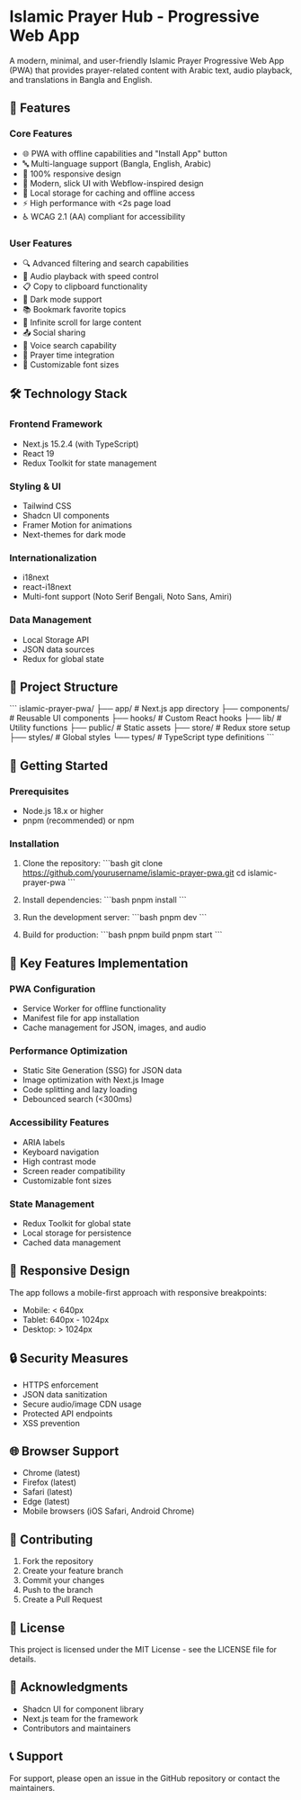# Islamic Prayer Hub - Progressive Web App

A modern, minimal, and user-friendly Islamic Prayer Progressive Web App (PWA) that provides prayer-related content with Arabic text, audio playback, and translations in Bangla and English.

## 🌟 Features

### Core Features
- 🌐 PWA with offline capabilities and "Install App" button
- 🔤 Multi-language support (Bangla, English, Arabic)
- 📱 100% responsive design
- 🎨 Modern, slick UI with Webflow-inspired design
- 💾 Local storage for caching and offline access
- ⚡ High performance with <2s page load
- ♿ WCAG 2.1 (AA) compliant for accessibility

### User Features
- 🔍 Advanced filtering and search capabilities
- 🎵 Audio playback with speed control
- 📋 Copy to clipboard functionality
- 🌙 Dark mode support
- 📚 Bookmark favorite topics
- 🔄 Infinite scroll for large content
- 📤 Social sharing
- 🎤 Voice search capability
- 🕌 Prayer time integration
- 📏 Customizable font sizes

## 🛠️ Technology Stack

### Frontend Framework
- Next.js 15.2.4 (with TypeScript)
- React 19
- Redux Toolkit for state management

### Styling & UI
- Tailwind CSS
- Shadcn UI components
- Framer Motion for animations
- Next-themes for dark mode

### Internationalization
- i18next
- react-i18next
- Multi-font support (Noto Serif Bengali, Noto Sans, Amiri)

### Data Management
- Local Storage API
- JSON data sources
- Redux for global state

## 📁 Project Structure

\`\`\`
islamic-prayer-pwa/
├── app/                    # Next.js app directory
├── components/            # Reusable UI components
├── hooks/                # Custom React hooks
├── lib/                  # Utility functions
├── public/              # Static assets
├── store/               # Redux store setup
├── styles/             # Global styles
└── types/              # TypeScript type definitions
\`\`\`

## 🚀 Getting Started

### Prerequisites
- Node.js 18.x or higher
- pnpm (recommended) or npm

### Installation

1. Clone the repository:
\`\`\`bash
git clone https://github.com/yourusername/islamic-prayer-pwa.git
cd islamic-prayer-pwa
\`\`\`

2. Install dependencies:
\`\`\`bash
pnpm install
\`\`\`

3. Run the development server:
\`\`\`bash
pnpm dev
\`\`\`

4. Build for production:
\`\`\`bash
pnpm build
pnpm start
\`\`\`

## 🎯 Key Features Implementation

### PWA Configuration
- Service Worker for offline functionality
- Manifest file for app installation
- Cache management for JSON, images, and audio

### Performance Optimization
- Static Site Generation (SSG) for JSON data
- Image optimization with Next.js Image
- Code splitting and lazy loading
- Debounced search (<300ms)

### Accessibility Features
- ARIA labels
- Keyboard navigation
- High contrast mode
- Screen reader compatibility
- Customizable font sizes

### State Management
- Redux Toolkit for global state
- Local storage for persistence
- Cached data management

## 📱 Responsive Design

The app follows a mobile-first approach with responsive breakpoints:
- Mobile: < 640px
- Tablet: 640px - 1024px
- Desktop: > 1024px

## 🔒 Security Measures

- HTTPS enforcement
- JSON data sanitization
- Secure audio/image CDN usage
- Protected API endpoints
- XSS prevention

## 🌐 Browser Support

- Chrome (latest)
- Firefox (latest)
- Safari (latest)
- Edge (latest)
- Mobile browsers (iOS Safari, Android Chrome)

## 🤝 Contributing

1. Fork the repository
2. Create your feature branch
3. Commit your changes
4. Push to the branch
5. Create a Pull Request

## 📄 License

This project is licensed under the MIT License - see the LICENSE file for details.

## 🙏 Acknowledgments

- Shadcn UI for component library
- Next.js team for the framework
- Contributors and maintainers

## 📞 Support

For support, please open an issue in the GitHub repository or contact the maintainers. 